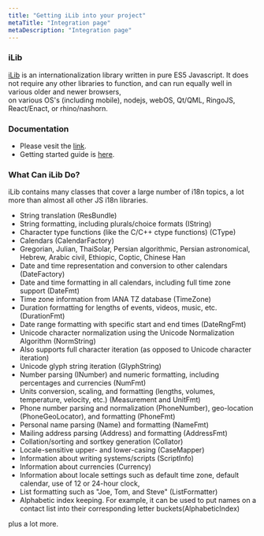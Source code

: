 ```yaml
---
title: "Getting iLib into your project"
metaTitle: "Integration page"
metaDescription: "Integration page"
---
```


### iLib

[iLib](https://github.com/iLib-js/iLib) is an internationalization library written in pure ES5 Javascript.
It does not require any other libraries to function, and can run equally well in various older and newer browsers,  
on various OS's (including mobile), nodejs, webOS, Qt/QML, RingoJS, React/Enact, or rhino/nashorn.


### Documentation
* Please vesit the [link](https://ilib-js.github.io/iLib/docs/).
* Getting started guide is [here](https://ilib-js.github.io/iLib/docs/GettingStarted.html).  


### What Can iLib Do?
iLib contains many classes that cover a large number of i18n topics, a lot more than almost all other JS i18n libraries.

* String translation (ResBundle)
* String formatting, including plurals/choice formats (IString)
* Character type functions (like the C/C++ ctype functions) (CType)
* Calendars (CalendarFactory)
* Gregorian, Julian, ThaiSolar, Persian algorithmic, Persian astronomical, Hebrew, Arabic civil, Ethiopic, Coptic, Chinese Han
* Date and time representation and conversion to other calendars (DateFactory)
* Date and time formatting in all calendars, including full time zone support (DateFmt)
* Time zone information from IANA TZ database (TimeZone)
* Duration formatting for lengths of events, videos, music, etc. (DurationFmt)
* Date range formatting with specific start and end times (DateRngFmt)
* Unicode character normalization using the Unicode Normalization Algorithm (NormString)
* Also supports full character iteration (as opposed to Unicode character iteration)
* Unicode glyph string iteration (GlyphString)
* Number parsing (INumber) and numeric formatting, including percentages and currencies (NumFmt)
* Units conversion, scaling, and formatting (lengths, volumes, temperature, velocity, etc.) (Measurement and UnitFmt)
* Phone number parsing and normalization (PhoneNumber), geo-location (PhoneGeoLocator), and formatting (PhoneFmt)
* Personal name parsing (Name) and formatting (NameFmt)
* Mailing address parsing (Address) and formatting (AddressFmt)
* Collation/sorting and sortkey generation (Collator)
* Locale-sensitive upper- and lower-casing (CaseMapper)
* Information about writing systems/scripts (ScriptInfo)
* Information about currencies (Currency)
* Information about locale settings such as default time zone, default calendar, use of 12 or 24-hour clock,
* List formatting such as "Joe, Tom, and Steve" (ListFormatter)
* Alphabetic index keeping. For example, it can be used to put names on a contact list into their corresponding letter buckets(AlphabeticIndex)

plus a lot more.
